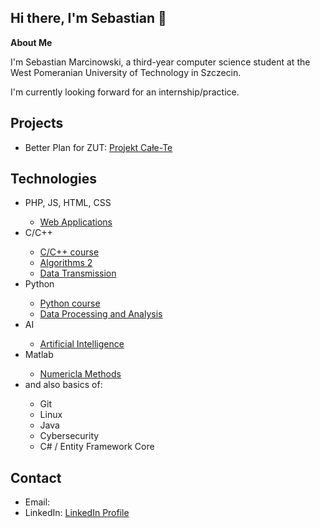 ## Hi there, I'm Sebastian 👋

<b>About Me</b>

I'm Sebastian Marcinowski, a third-year computer science student at the West Pomeranian University of Technology in Szczecin.

I'm currently looking forward for an internship/practice.


## <b>Projects</b>
<ul>
  <li>Better Plan for ZUT: <a href="https://github.com/sebastianmarcinowski/BetterPlan-Projekt-CaleTe">Projekt Całe-Te</a></li>
</ul>


## <b>Technologies</b>
<ul>
  <li>PHP, JS, HTML, CSS</li>
  <ul>
    <li><a href="https://github.com/sebastianmarcinowski/Aplikacje-Internetowe-1">Web Applications</a></li>
  </ul>
  <li>C/C++</li>
    <ul>
      <li>
        <a href="https://github.com/sebastianmarcinowski/UniversityCourses/tree/main/Semester%202/C%20and%20C%2B%2B%20Programming">C/C++ course</a>
      </li>
      <li>
        <a href="https://github.com/sebastianmarcinowski/UniversityCourses/tree/main/Semester%203/Algorithms%202">Algorithms 2</a>  
      </li>
      <li>
        <a href="https://github.com/sebastianmarcinowski/UniversityCourses/tree/main/Semester%204/Data%20Transmission">Data Transmission</a>
      </li>
    </ul>
  <li>Python</li>
    <ul>
      <li>
        <a href="https://github.com/sebastianmarcinowski/UniversityCourses/tree/main/Semester%203/Python">Python course</a>
      </li>
      <li>
        <a href="https://github.com/sebastianmarcinowski/UniversityCourses/tree/main/Semester%204/Data%20Processing%20and%20Analysis%20(PiAD)">Data Processing and Analysis</a>
      </li>
    </ul>
  <li>AI</li>
    <ul>
      <li>
        <a href="https://github.com/sebastianmarcinowski/UniversityCourses/tree/main/Semester%205/Artificial%20Intelligence">Artificial Intelligence</a>
      </li>
    </ul>
  <li>Matlab</li>
    <ul>
      <li>
        <a href="https://github.com/sebastianmarcinowski/UniversityCourses/tree/main/Semester%203/Numerical%20Methods">Numericla Methods</a>
      </li>
    </ul>
  <li>and also basics of:</li>
  <ul>
    <li>Git</li>
    <li>Linux</li>
    <li>Java</li>
    <li>Cybersecurity</li>
    <li>C# / Entity Framework Core</li>
  </ul>
</ul>

## <b>Contact</b>
<ul>
  <li>Email:</li>
  <li>LinkedIn: <a href="https://www.linkedin.com/in/sebastian-marcinowski-65620b351/">LinkedIn Profile</a></li>
</ul>
